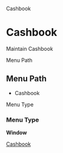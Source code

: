 
Cashbook
# Cashbook


Maintain Cashbook

Menu Path
## Menu Path



- Cashbook

Menu Type
### Menu Type

**Window**


[Cashbook](../../functional-guide/window/window-cashbook.md)